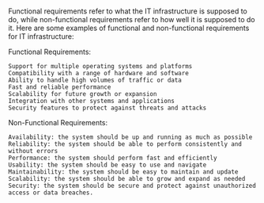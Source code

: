 #

Functional requirements refer to what the IT infrastructure is supposed to do, while non-functional requirements refer to how well it is supposed to do it. Here are some examples of functional and non-functional requirements for IT infrastructure:

Functional Requirements:

    Support for multiple operating systems and platforms
    Compatibility with a range of hardware and software
    Ability to handle high volumes of traffic or data
    Fast and reliable performance
    Scalability for future growth or expansion
    Integration with other systems and applications
    Security features to protect against threats and attacks

Non-Functional Requirements:

    Availability: the system should be up and running as much as possible
    Reliability: the system should be able to perform consistently and without errors
    Performance: the system should perform fast and efficiently
    Usability: the system should be easy to use and navigate
    Maintainability: the system should be easy to maintain and update
    Scalability: the system should be able to grow and expand as needed
    Security: the system should be secure and protect against unauthorized access or data breaches.